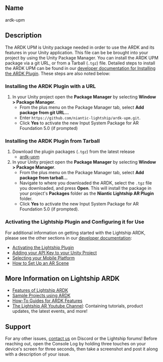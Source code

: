 ## Name
ardk-upm

## Description
The ARDK UPM is Unity package needed in order to use the ARDK and its features in your Unity application. This file can be be brought into your project by using the Unity Package Manager. You can install the ARDK UPM package via a git URL, or from a Tarball (`.tgz`) file. Detailed steps to install the ARDK UPM can be found in our [developer documentation for Installing the ARDK Plugin](https://lightship.dev/docs/ardk/setup/#installing-the-ardk-plugin-with-a-url). These steps are also noted below:

### Installing the ARDK Plugin with a URL
1. In your Unity project open the **Package Manager** by selecting **Window > Package Manager**. 
	- From the plus menu on the Package Manager tab, select **Add package from git URL...**
	- Enter `https://github.com/niantic-lightship/ardk-upm.git`. 
	- Click **Yes** to activate the new Input System Package for AR Foundation 5.0 (if prompted)

### Installing the ARDK Plugin from Tarball
1. Download the plugin packages (`.tgz`) from the latest release
	- [ardk-upm](https://github.com/niantic-lightship/ardk-upm/releases/latest)
2. In your Unity project open the **Package Manager** by selecting **Window > Package Manager**. 
	- From the plus menu on the Package Manager tab, select **Add package from tarball...**
	- Navigate to where you downloaded the ARDK, select the `.tgz` file you downloaded, and press **Open**. This will install the package in your project's **Packages** folder as the **Niantic Lightship AR Plugin** folder. 
	- Click **Yes** to activate the new Input System Package for AR Foundation 5.0 (if prompted). 

### Activating the Lightship Plugin and Configuring it for Use
For additional information on getting started with the Lightship ARDK, please see the other sections in our [developer documentation](https://lightship.dev/docs/ardk/):
- [Activating the Lightship Plugin](https://lightship.dev/docs/ardk/setup/#activating-the-lightship-plugin)
- [Adding your API Key to your Unity Project](https://lightship.dev/docs/ardk/setup/#adding-your-api-key-to-your-unity-project)
- [Selecting your Mobile Platform](https://lightship.dev/docs/ardk/setup/#selecting-your-mobile-platform)
- [How to Set Up an AR Scene](https://lightship.dev/docs/ardk/setup/#how-to-setup-an-ar-scene)

## More Information on Lightship ARDK
- [Features of Lightship ARDK](https://lightship.dev/docs/ardk/features/)
- [Sample Projects using ARDK](https://lightship.dev/docs/ardk/sample_projects/)
- [How-To Guides for ARDK Features](https://lightship.dev/docs/ardk/how-to/)
- [The Lightship AR Youtube Channel](https://www.youtube.com/@LightshipAR/videos): Containing tutorials, product updates, the latest events, and more!

## Support
For any other issues, [contact us](https://lightship.dev/docs/ardk/contact_us/) on Discord or the Lightship forums! Before reaching out, open the Console Log by holding three touches on your device's screen for three seconds, then take a screenshot and post it along with a description of your issue.
